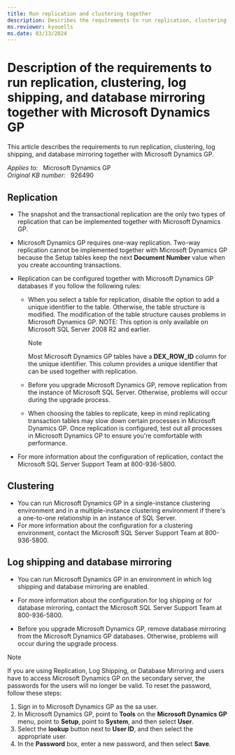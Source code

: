 ```yaml
---
title: Run replication and clustering together
description: Describes the requirements to run replication, clustering, log shipping, and database mirroring together with Microsoft Dynamics GP. Includes support contact information.
ms.reviewer: kyouells
ms.date: 03/13/2024
---
```

# Description of the requirements to run replication, clustering, log shipping, and database mirroring together with Microsoft Dynamics GP

This article describes the requirements to run replication, clustering, log shipping, and database mirroring together with Microsoft Dynamics GP.

_Applies to:_ &nbsp; Microsoft Dynamics GP  
_Original KB number:_ &nbsp; 926490

## Replication

- The snapshot and the transactional replication are the only two types of replication that can be implemented together with Microsoft Dynamics GP.
- Microsoft Dynamics GP requires one-way replication. Two-way replication cannot be implemented together with Microsoft Dynamics GP because the Setup tables keep the next **Document Number** value when you create accounting transactions.
- Replication can be configured together with Microsoft Dynamics GP databases if you follow the following rules:

  - When you select a table for replication, disable the option to add a unique identifier to the table. Otherwise, the table structure is modified. The modification of the table structure causes problems in Microsoft Dynamics GP. NOTE: This option is only available on Microsoft SQL Server 2008 R2 and earlier.

      > [!NOTE]
      > Most Microsoft Dynamics GP tables have a **DEX_ROW_ID** column for the unique identifier. This column provides a unique identifier that can be used together with replication.
  - Before you upgrade Microsoft Dynamics GP, remove replication from the instance of Microsoft SQL Server. Otherwise, problems will occur during the upgrade process.
  - When choosing the tables to replicate, keep in mind replicating transaction tables may slow down certain processes in Microsoft Dynamics GP. Once replication is configured, test out all processes in Microsoft Dynamics GP to ensure you're comfortable with performance.
- For more information about the configuration of replication, contact the Microsoft SQL Server Support Team at 800-936-5800.

## Clustering

- You can run Microsoft Dynamics GP in a single-instance clustering environment and in a multiple-instance clustering environment if there's a one-to-one relationship in an instance of SQL Server.
- For more information about the configuration for a clustering environment, contact the Microsoft SQL Server Support Team at 800-936-5800.

## Log shipping and database mirroring

- You can run Microsoft Dynamics GP in an environment in which log shipping and database mirroring are enabled.

- For more information about the configuration for log shipping or for database mirroring, contact the Microsoft SQL Server Support Team at 800-936-5800.
- Before you upgrade Microsoft Dynamics GP, remove database mirroring from the Microsoft Dynamics GP databases. Otherwise, problems will occur during the upgrade process.

> [!NOTE]
> If you are using Replication, Log Shipping, or Database Mirroring and users have to access Microsoft Dynamics GP on the secondary server, the passwords for the users will no longer be valid. To reset the password, follow these steps:

1. Sign in to Microsoft Dynamics GP as the sa user.
2. In Microsoft Dynamics GP, point to **Tools** on the **Microsoft Dynamics GP**  menu, point to **Setup**, point to **System**, and then select **User**.
3. Select the **lookup** button next to **User ID**, and then select the appropriate user.
4. In the **Password** box, enter a new password, and then select **Save**.
